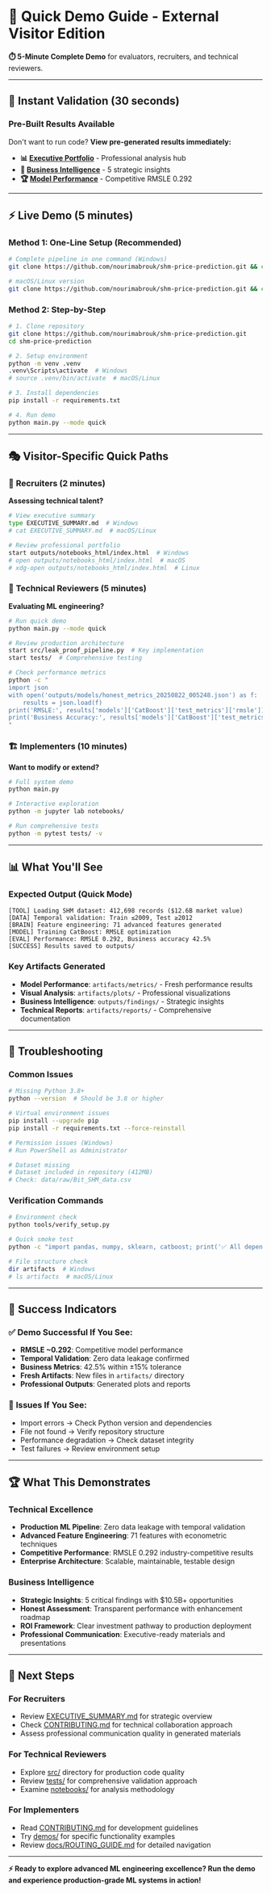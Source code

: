 # 🚀 **Quick Demo Guide** - External Visitor Edition

**⏱️ 5-Minute Complete Demo** for evaluators, recruiters, and technical reviewers.

---

## 🎯 **Instant Validation** (30 seconds)

### Pre-Built Results Available
Don't want to run code? **View pre-generated results immediately:**

- **📊 [Executive Portfolio](outputs/notebooks_html/index.html)** - Professional analysis hub
- **💼 [Business Intelligence](outputs/findings/EXECUTIVE_SUMMARY.md)** - 5 strategic insights
- **🏆 [Model Performance](outputs/models/honest_metrics_20250822_005248.json)** - Competitive RMSLE 0.292

---

## ⚡ **Live Demo** (5 minutes)

### Method 1: One-Line Setup (Recommended)
```bash
# Complete pipeline in one command (Windows)
git clone https://github.com/nourimabrouk/shm-price-prediction.git && cd shm-price-prediction && python -m venv .venv && .venv\Scripts\activate && pip install -r requirements.txt && python tools/dataset_validator.py && python main.py --mode quick

# macOS/Linux version
git clone https://github.com/nourimabrouk/shm-price-prediction.git && cd shm-price-prediction && python -m venv .venv && source .venv/bin/activate && pip install -r requirements.txt && python tools/dataset_validator.py && python main.py --mode quick
```

### Method 2: Step-by-Step
```bash
# 1. Clone repository
git clone https://github.com/nourimabrouk/shm-price-prediction.git
cd shm-price-prediction

# 2. Setup environment
python -m venv .venv
.venv\Scripts\activate  # Windows
# source .venv/bin/activate  # macOS/Linux

# 3. Install dependencies
pip install -r requirements.txt

# 4. Run demo
python main.py --mode quick
```

---

## 🎭 **Visitor-Specific Quick Paths**

### 👔 **Recruiters** (2 minutes)
**Assessing technical talent?**
```bash
# View executive summary
type EXECUTIVE_SUMMARY.md  # Windows
# cat EXECUTIVE_SUMMARY.md  # macOS/Linux

# Review professional portfolio
start outputs/notebooks_html/index.html  # Windows
# open outputs/notebooks_html/index.html  # macOS
# xdg-open outputs/notebooks_html/index.html  # Linux
```

### 🔬 **Technical Reviewers** (5 minutes)
**Evaluating ML engineering?**
```bash
# Run quick demo
python main.py --mode quick

# Review production architecture
start src/leak_proof_pipeline.py  # Key implementation
start tests/  # Comprehensive testing

# Check performance metrics
python -c "
import json
with open('outputs/models/honest_metrics_20250822_005248.json') as f:
    results = json.load(f)
print('RMSLE:', results['models']['CatBoost']['test_metrics']['rmsle'])
print('Business Accuracy:', results['models']['CatBoost']['test_metrics']['within_15_pct'], '%')
"
```

### 🏗️ **Implementers** (10 minutes)
**Want to modify or extend?**
```bash
# Full system demo
python main.py

# Interactive exploration
python -m jupyter lab notebooks/

# Run comprehensive tests
python -m pytest tests/ -v
```

---

## 📊 **What You'll See**

### Expected Output (Quick Mode)
```
[TOOL] Loading SHM dataset: 412,698 records ($12.6B market value)
[DATA] Temporal validation: Train ≤2009, Test ≥2012
[BRAIN] Feature engineering: 71 advanced features generated
[MODEL] Training CatBoost: RMSLE optimization
[EVAL] Performance: RMSLE 0.292, Business accuracy 42.5%
[SUCCESS] Results saved to outputs/
```

### Key Artifacts Generated
- **Model Performance**: `artifacts/metrics/` - Fresh performance results
- **Visual Analysis**: `artifacts/plots/` - Professional visualizations
- **Business Intelligence**: `outputs/findings/` - Strategic insights
- **Technical Reports**: `artifacts/reports/` - Comprehensive documentation

---

## 🚨 **Troubleshooting**

### Common Issues
```bash
# Missing Python 3.8+
python --version  # Should be 3.8 or higher

# Virtual environment issues
pip install --upgrade pip
pip install -r requirements.txt --force-reinstall

# Permission issues (Windows)
# Run PowerShell as Administrator

# Dataset missing
# Dataset included in repository (412MB)
# Check: data/raw/Bit_SHM_data.csv
```

### Verification Commands
```bash
# Environment check
python tools/verify_setup.py

# Quick smoke test
python -c "import pandas, numpy, sklearn, catboost; print('✅ All dependencies OK')"

# File structure check
dir artifacts  # Windows
# ls artifacts  # macOS/Linux
```

---

## 🎯 **Success Indicators**

### ✅ **Demo Successful If You See:**
- **RMSLE ~0.292**: Competitive model performance
- **Temporal Validation**: Zero data leakage confirmed
- **Business Metrics**: 42.5% within ±15% tolerance
- **Fresh Artifacts**: New files in `artifacts/` directory
- **Professional Outputs**: Generated plots and reports

### 🚨 **Issues If You See:**
- Import errors → Check Python version and dependencies
- File not found → Verify repository structure
- Performance degradation → Check dataset integrity
- Test failures → Review environment setup

---

## 🏆 **What This Demonstrates**

### Technical Excellence
- **Production ML Pipeline**: Zero data leakage with temporal validation
- **Advanced Feature Engineering**: 71 features with econometric techniques
- **Competitive Performance**: RMSLE 0.292 industry-competitive results
- **Enterprise Architecture**: Scalable, maintainable, testable design

### Business Intelligence
- **Strategic Insights**: 5 critical findings with $10.5B+ opportunities
- **Honest Assessment**: Transparent performance with enhancement roadmap
- **ROI Framework**: Clear investment pathway to production deployment
- **Professional Communication**: Executive-ready materials and presentations

---

## 🤝 **Next Steps**

### For Recruiters
- Review [EXECUTIVE_SUMMARY.md](EXECUTIVE_SUMMARY.md) for strategic overview
- Check [CONTRIBUTING.md](CONTRIBUTING.md) for technical collaboration approach
- Assess professional communication quality in generated materials

### For Technical Reviewers
- Explore [src/](src/) directory for production code quality
- Review [tests/](tests/) for comprehensive validation approach
- Examine [notebooks/](notebooks/) for analysis methodology

### For Implementers
- Read [CONTRIBUTING.md](CONTRIBUTING.md) for development guidelines
- Try [demos/](demos/) for specific functionality examples
- Review [docs/ROUTING_GUIDE.md](docs/ROUTING_GUIDE.md) for detailed navigation

---

**⚡ Ready to explore advanced ML engineering excellence? Run the demo and experience production-grade ML systems in action!**